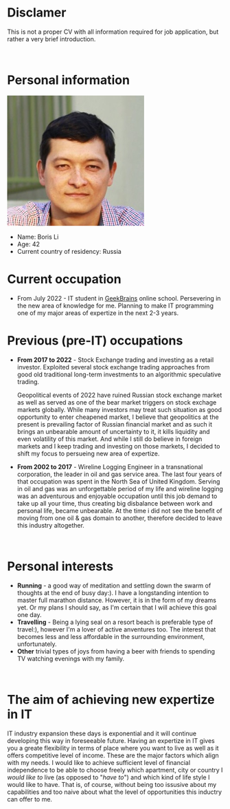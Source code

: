 # Disclamer
This is not a proper CV with all information required for job application, but rather a very brief introduction.
<p> </p> 

# Personal information
![Photo](/images/photo.jpg)
- Name: Boris Li
- Age: 42
- Current country of residency: Russia

# Current occupation
- From July 2022 - IT student in [GeekBrains](https://gb.ru) online school. Persevering in the new area of knowledge for me. Planning to make IT programming one of my major areas of expertize in the next 2-3 years.

# Previous (pre-IT) occupations
- **From 2017 to 2022** - Stock Exchange trading and investing as a retail investor. Exploited several stock exchange trading approaches from good old traditional long-term investments to an algorithmic speculative trading. 

   Geopolitical events of 2022 have ruined Russian stock exchange market as well as served as one of the bear market triggers on stock exchage markets globally. While many investors may treat such situation as good opportunity to enter cheapened market, I believe that geopolitics at the present is prevailing factor of Russian financial market and as such it brings an unbearable amount of uncertainty to it, it kills liquidity and even volatility of this market.
   And while I still do believe in foreign markets and I keep trading and investing on those markets, I decided to shift my focus to persueing new area of expertize.

- **From 2002 to 2017** - Wireline Logging Engineer in a transnational corporation, the leader in oil and gas service area. The last four years of that occupation was spent in the North Sea of United Kingdom. Serving in oil and gas was an unforgettable period of my life and wireline logging was an adventurous and enjoyable occupation until this job demand to take up all your time, thus creating big disbalance between work and personal life, became unbearable.
At the time i did not see the benefit of moving from one oil & gas domain to another, therefore decided to leave this industry altogether.
<p> </p>

# Personal interests
- **Running** - a good way of meditation and settling down the swarm of thoughts at the end of busy day:). I have a longstanding intention to master full marathon distance. However, it is in the form of my dreams yet. Or my plans I should say, as I'm certain that I will achieve this goal one day.
- **Travelling** - Being a lying seal on a resort beach is preferable type of travel:), however I'm a lover of active anventures too. The interest that becomes less and less affordable in the surrounding environment, unfortunately.
- **Other** trivial types of joys from having a beer with friends to spending TV watching evenings with my family.
<p> </p>

# The aim of achieving new expertize in IT

IT industry expansion these days is exponential and it will continue developing this way in foreseeable future. Having an expertize in IT gives you a greate flexibility in terms of place where you want to live as well as it offers competitive level of income. 
These are the major factors which align with my needs. I would like to achieve sufficient level of financial independence to be able to choose freely which apartment, city or country I *would like to* live (as opposed to "*have to*") and which kind of life style I would like to have. That is, of course, without being too issusive about my capabilities and too naive about what the level of opportunities this inductry can offer to me.